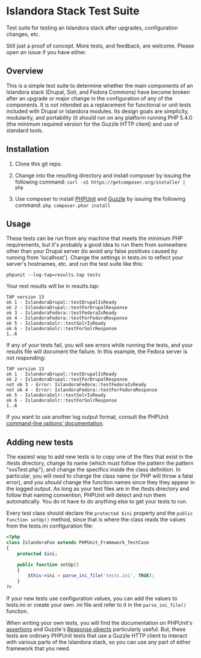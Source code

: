 Islandora Stack Test Suite
==========================

Test suite for testing an Islandora stack after upgrades, configuration changes, etc.

Still just a proof of concept. More tests, and feedback, are welcome. Please open an issue if you have either.

## Overview

This is a simple test suite to determine whether the main components of an Islandora stack (Drupal, Solr, and Fedora Commons) have become broken after an upgrade or major change in the configuration of any of the components. It is not intended as a replacement for functional or unit tests included with Drupal or Islandora modules. Its design goals are simplicity, modularity, and portability (it should run on any platform running PHP 5.4.0 (the minimum required version for the Guzzle HTTP client) and use of standard tools.

## Installation

1. Clone this git repo.
2. Change into the resulting directory and install composer by issuing the following command: ```curl -sS https://getcomposer.org/installer | php```

3. Use composer to install [PHPUnit](https://phpunit.de/) and [Guzzle](http://guzzle3.readthedocs.org/) by issuing the following command: ```php composer.phar install```

## Usage

These tests can be run from any machine that meets the minimum PHP requirements, but it's probably a good idea to run them from somewhere other than your Drupal server (to avoid any false positives caused by running from 'localhost'). Change the settings in tests.ini to reflect your server's hostnames, etc. and run the test suite like this:

```
phpunit --log-tap=results.tap tests
```

Your rest results will be in results.tap:

```
TAP version 13
ok 1 - IslandoraDrupal::testDrupalIsReady
ok 2 - IslandoraDrupal::testForDrupalResponse
ok 3 - IslandoraFedora::testFedoraIsReady
ok 4 - IslandoraFedora::testForFedoraResponse
ok 5 - IslandoraSolr::testSolrIsReady
ok 6 - IslandoraSolr::testForSolrResponse
1..6
```
If any of your tests fail, you will see errors while running the tests, and your results file will document the failure. In this example, the Fedora server is not responding:

```
TAP version 13
ok 1 - IslandoraDrupal::testDrupalIsReady
ok 2 - IslandoraDrupal::testForDrupalResponse
not ok 3 - Error: IslandoraFedora::testFedoraIsReady
not ok 4 - Error: IslandoraFedora::testForFedoraResponse
ok 5 - IslandoraSolr::testSolrIsReady
ok 6 - IslandoraSolr::testForSolrResponse
1..6
```

If you want to use another log output format, consult the PHPUnit [command-line options' documentation](https://phpunit.de/manual/current/en/textui.html#textui.clioptions).

## Adding new tests

The easiest way to add new tests is to copy one of the files that exist in the /tests directory, change its name (which must follow the pattern the pattern "xxxTest.php"), and change the specifics inside the class definition. In particular, you will _need_ to change the class name (or PHP will throw a fatal error), and you _should_ change the function names since they they appear in the logged output. As long as your test files are in the /tests directory and follow that naming convention, PHPUnit will detect and run them automatically. You do nt have to do anything else to get your tests to run.

Every test class should declare the ```protected $ini``` property and the ```public function setUp()``` method, since that is where the class reads the values from the tests.ini configuration file:

```php
<?php
class IslandoraFoo extends PHPUnit_Framework_TestCase
{
    protected $ini;

    public function setUp()
    {
        $this->ini = parse_ini_file('tests.ini', TRUE);
    }
?>
```

If your new tests use configuration values, you can add the values to tests.ini or create your own .ini file and refer to it in the ```parse_ini_file()``` function.

When writing your own tests, you will find the documentation on PHPUnit's [assertions](https://phpunit.de/manual/current/en/appendixes.assertions.html) and Guzzle's [Response objects](http://guzzle3.readthedocs.org/http-client/response.html) particularly useful. But, these tests are ordinary PHPUnit tests that use a Guzzle HTTP client to interact with various parts of the Islandora stack, so you can use any part of either framework that you need.
